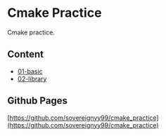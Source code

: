 # Cmake Practice
Cmake practice.

## Content
- [01-basic](01_basic/README.md)
- [02-library](02_library/README.md)

## Github Pages
[https://github.com/sovereignyy99/cmake_practice](https://github.com/sovereignyy99/cmake_practice)
